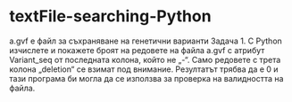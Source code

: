 # textFile-searching-Python
а.gvf е файл за съхраняване на генетични варианти 
Задача 1.
 С Python изчислете и покажете броят на редовете на файла a.gvf с атрибут 
Variant_seq от последната колона, който не „-“. Само редовете с трета колона „deletion“ се 
взимат под внимание. Резултатът трябва да е 0 и тази програма би могла да се използва за 
проверка на валидността на файла.
